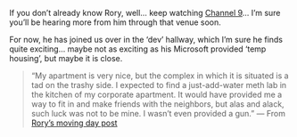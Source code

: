 If you don&#8217;t already know Rory, well&#8230; keep watching <a href="http://channel9.msdn.com/" target="_blank">Channel 9</a>&#8230; I&#8217;m sure you&#8217;ll be hearing more from him through that venue soon.

For now, he has joined us over in the &#8216;dev&#8217; hallway, which I&#8217;m sure he finds quite exciting&#8230; maybe not as exciting as his Microsoft provided &#8216;temp housing&#8217;, but maybe it is close. 

> &#8220;My apartment is very nice, but the complex in which it is situated is a tad on the trashy side. I expected to find a just-add-water meth lab in the kitchen of my corporate apartment. It would have provided me a way to fit in and make friends with the neighbors, but alas and alack, such luck was not to be mine. I wasn&#8217;t even provided a gun.&#8221; &#8212; From <a href="http://neopoleon.com/home/blogs/neo/archive/2006/10/19/22315.aspx" target="_blank" class="broken_link">Rory&#8217;s moving day post</a>